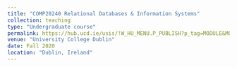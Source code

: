 ```yaml
---
title: "COMP20240 Relational Databases & Information Systems"
collection: teaching
type: "Undergraduate course"
permalink: https://hub.ucd.ie/usis/!W_HU_MENU.P_PUBLISH?p_tag=MODULE&MODULE=COMP20240
venue: "University College Dublin"
date: Fall 2020
location: "Dublin, Ireland"
---
```

